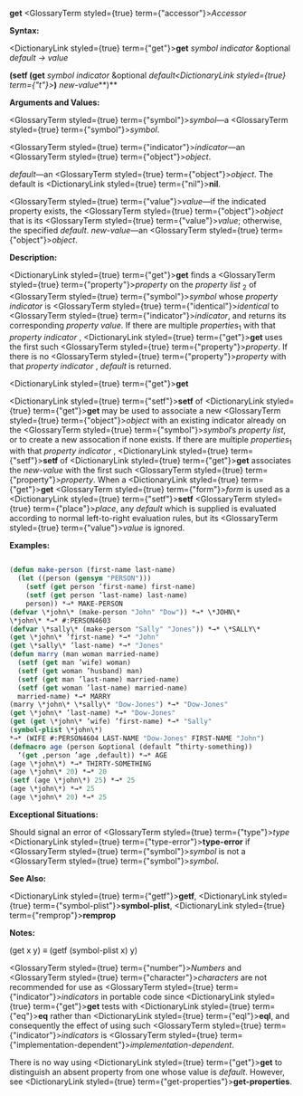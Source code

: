 **get** <GlossaryTerm styled={true} term={"accessor"}><i>Accessor</i></GlossaryTerm> 



**Syntax:** 



<DictionaryLink styled={true} term={"get"}><b>get</b></DictionaryLink> *symbol indicator* &amp;optional *default → value* 



**(setf (get** *symbol indicator* &amp;optional *default<DictionaryLink styled={true} term={"t"}><b>*)</b></DictionaryLink> *new-value***)** 



**Arguments and Values:** 



<GlossaryTerm styled={true} term={"symbol"}><i>symbol</i></GlossaryTerm>—a <GlossaryTerm styled={true} term={"symbol"}><i>symbol</i></GlossaryTerm>. 



<GlossaryTerm styled={true} term={"indicator"}><i>indicator</i></GlossaryTerm>—an <GlossaryTerm styled={true} term={"object"}><i>object</i></GlossaryTerm>. 



*default*—an <GlossaryTerm styled={true} term={"object"}><i>object</i></GlossaryTerm>. The default is <DictionaryLink styled={true} term={"nil"}><b>nil</b></DictionaryLink>. 



<GlossaryTerm styled={true} term={"value"}><i>value</i></GlossaryTerm>—if the indicated property exists, the <GlossaryTerm styled={true} term={"object"}><i>object</i></GlossaryTerm> that is its <GlossaryTerm styled={true} term={"value"}><i>value</i></GlossaryTerm>; otherwise, the specified *default*. *new-value*—an <GlossaryTerm styled={true} term={"object"}><i>object</i></GlossaryTerm>. 



**Description:** 



<DictionaryLink styled={true} term={"get"}><b>get</b></DictionaryLink> finds a <GlossaryTerm styled={true} term={"property"}><i>property</i></GlossaryTerm> on the *property list* <sub>2</sub> of <GlossaryTerm styled={true} term={"symbol"}><i>symbol</i></GlossaryTerm> whose *property indicator* is <GlossaryTerm styled={true} term={"identical"}><i>identical</i></GlossaryTerm> to <GlossaryTerm styled={true} term={"indicator"}><i>indicator</i></GlossaryTerm>, and returns its corresponding *property value*. If there are multiple *properties*<sub>1</sub> with that *property indicator* , <DictionaryLink styled={true} term={"get"}><b>get</b></DictionaryLink> uses the first such <GlossaryTerm styled={true} term={"property"}><i>property</i></GlossaryTerm>. If there is no <GlossaryTerm styled={true} term={"property"}><i>property</i></GlossaryTerm> with that *property indicator* , *default* is returned. 







 



 



<DictionaryLink styled={true} term={"get"}><b>get</b></DictionaryLink> 



<DictionaryLink styled={true} term={"setf"}><b>setf</b></DictionaryLink> of <DictionaryLink styled={true} term={"get"}><b>get</b></DictionaryLink> may be used to associate a new <GlossaryTerm styled={true} term={"object"}><i>object</i></GlossaryTerm> with an existing indicator already on the <GlossaryTerm styled={true} term={"symbol"}><i>symbol</i></GlossaryTerm>’s *property list*, or to create a new assocation if none exists. If there are multiple *properties*<sub>1</sub> with that *property indicator* , <DictionaryLink styled={true} term={"setf"}><b>setf</b></DictionaryLink> of <DictionaryLink styled={true} term={"get"}><b>get</b></DictionaryLink> associates the *new-value* with the first such <GlossaryTerm styled={true} term={"property"}><i>property</i></GlossaryTerm>. When a <DictionaryLink styled={true} term={"get"}><b>get</b></DictionaryLink> <GlossaryTerm styled={true} term={"form"}><i>form</i></GlossaryTerm> is used as a <DictionaryLink styled={true} term={"setf"}><b>setf</b></DictionaryLink> <GlossaryTerm styled={true} term={"place"}><i>place</i></GlossaryTerm>, any *default* which is supplied is evaluated according to normal left-to-right evaluation rules, but its <GlossaryTerm styled={true} term={"value"}><i>value</i></GlossaryTerm> is ignored. 



**Examples:**
```lisp

(defun make-person (first-name last-name) 
  (let ((person (gensym "PERSON"))) 
    (setf (get person ’first-name) first-name) 
    (setf (get person ’last-name) last-name) 
    person)) *→* MAKE-PERSON 
(defvar \*john\* (make-person "John" "Dow")) *→* \*JOHN\* 
\*john\* *→* #:PERSON4603 
(defvar \*sally\* (make-person "Sally" "Jones")) *→* \*SALLY\* 
(get \*john\* ’first-name) *→* "John" 
(get \*sally\* ’last-name) *→* "Jones" 
(defun marry (man woman married-name) 
  (setf (get man ’wife) woman) 
  (setf (get woman ’husband) man) 
  (setf (get man ’last-name) married-name) 
  (setf (get woman ’last-name) married-name) 
  married-name) *→* MARRY 
(marry \*john\* \*sally\* "Dow-Jones") *→* "Dow-Jones" 
(get \*john\* ’last-name) *→* "Dow-Jones" 
(get (get \*john\* ’wife) ’first-name) *→* "Sally" 
(symbol-plist \*john\*) 
*→* (WIFE #:PERSON4604 LAST-NAME "Dow-Jones" FIRST-NAME "John") 
(defmacro age (person &optional (default ”thirty-something)) 
  ‘(get ,person ’age ,default)) *→* AGE 
(age \*john\*) *→* THIRTY-SOMETHING 
(age \*john\* 20) *→* 20 
(setf (age \*john\*) 25) *→* 25 
(age \*john\*) *→* 25 
(age \*john\* 20) *→* 25 

```
**Exceptional Situations:** 



Should signal an error of <GlossaryTerm styled={true} term={"type"}><i>type</i></GlossaryTerm> <DictionaryLink styled={true} term={"type-error"}><b>type-error</b></DictionaryLink> if <GlossaryTerm styled={true} term={"symbol"}><i>symbol</i></GlossaryTerm> is not a <GlossaryTerm styled={true} term={"symbol"}><i>symbol</i></GlossaryTerm>. 



**See Also:** 



<DictionaryLink styled={true} term={"getf"}><b>getf</b></DictionaryLink>, <DictionaryLink styled={true} term={"symbol-plist"}><b>symbol-plist</b></DictionaryLink>, <DictionaryLink styled={true} term={"remprop"}><b>remprop</b></DictionaryLink> 



**Notes:** 



(get x y) *≡* (getf (symbol-plist x) y) 







 



 



<GlossaryTerm styled={true} term={"number"}><i>Numbers</i></GlossaryTerm> and <GlossaryTerm styled={true} term={"character"}><i>characters</i></GlossaryTerm> are not recommended for use as <GlossaryTerm styled={true} term={"indicator"}><i>indicators</i></GlossaryTerm> in portable code since <DictionaryLink styled={true} term={"get"}><b>get</b></DictionaryLink> tests with <DictionaryLink styled={true} term={"eq"}><b>eq</b></DictionaryLink> rather than <DictionaryLink styled={true} term={"eql"}><b>eql</b></DictionaryLink>, and consequently the effect of using such <GlossaryTerm styled={true} term={"indicator"}><i>indicators</i></GlossaryTerm> is <GlossaryTerm styled={true} term={"implementation-dependent"}><i>implementation-dependent</i></GlossaryTerm>. 



There is no way using <DictionaryLink styled={true} term={"get"}><b>get</b></DictionaryLink> to distinguish an absent property from one whose value is *default*. However, see <DictionaryLink styled={true} term={"get-properties"}><b>get-properties</b></DictionaryLink>. 



